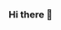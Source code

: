 ### Hi there 👋

<!--
**dsouzalenroy/dsouzalenroy** is a ✨ _special_ ✨ repository because its `README.md` (this file) appears on your GitHub profile.

Here are some ideas to get you started:

- 🔭 I’m currently working on ... to become a full stack developer  
- 🌱 I’m currently learning ... how to crack the coding interview
- 👯 I’m looking to collaborate on ... 
- 🤔 I’m looking for help with ...
- 💬 Ask me about ...
- 📫 How to reach me: ...
- 😄 Pronouns: ...
- ⚡ Fun fact: ...I never loved coding in 6 years of my professional learning in IT. It was only after two degrees I realised codeing is the only thing I want to do.
-->
